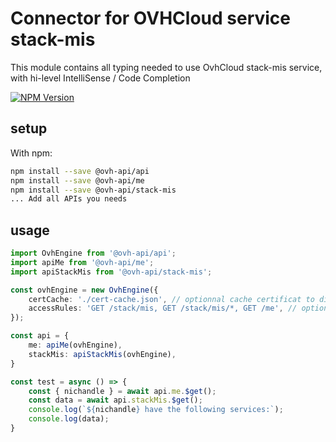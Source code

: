 # Connector for OVHCloud service stack-mis

This module contains all typing needed to use OvhCloud stack-mis service, with hi-level IntelliSense / Code Completion

[![NPM Version](https://img.shields.io/npm/v/@ovh-api/stack-mis.svg?style=flat)](https://www.npmjs.org/package/@ovh-api/stack-mis)

## setup

With npm:
````bash
npm install --save @ovh-api/api
npm install --save @ovh-api/me
npm install --save @ovh-api/stack-mis
... Add all APIs you needs
````

## usage

````typescript
import OvhEngine from '@ovh-api/api';
import apiMe from '@ovh-api/me';
import apiStackMis from '@ovh-api/stack-mis';

const ovhEngine = new OvhEngine({ 
    certCache: './cert-cache.json', // optionnal cache certificat to disk
    accessRules: 'GET /stack/mis, GET /stack/mis/*, GET /me', // optionnal limit the requested privileges.
});

const api = {
    me: apiMe(ovhEngine),
    stackMis: apiStackMis(ovhEngine),
}

const test = async () => {
    const { nichandle } = await api.me.$get();
    const data = await api.stackMis.$get();
    console.log(`${nichandle} have the following services:`);
    console.log(data);
}

````